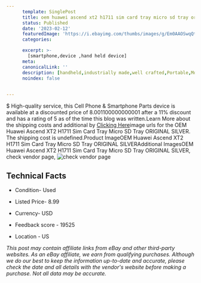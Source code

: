 ```yaml
---
      template: SinglePost
      title: oem huawei ascend xt2 h1711 sim card tray micro sd tray original silver
      status: Published
      date: '2023-02-12'
      featuredImage: 'https://i.ebayimg.com/thumbs/images/g/Em0AAOSwqQtiGTrw/s-l225.jpg'
      categories: 

      excerpt: >-
        [smartphone,device ,hand held device]
      meta:
      canonicalLink: ''
      description: [handheld,industrially made,well crafted,Portable,Mobile,Compact,Convenient,Lightweight,Maneuverable,Man-portable,Miniature,Carriable,Hand-held,Light,Holdable,Transportable,Mobile device,Pocket-sized,On-the-go,Wireless,Cordless,Compact size,Convenient size, smartphone,device ,hand held device]
      noindex: false

        
---
```

$
    High-quality service, this Cell Phone & Smartphone Parts device is available at a discounted price of 8.001100000000001 after a 11% discount and has a rating of 5 as of the time this blog was written.Learn More about the shipping costs and additional by [Clicking Here](https://www.ebay.com/itm/273955644437?hash=item3fc9076415%3Ag%3AEm0AAOSwqQtiGTrw&amdata=enc%3AAQAHAAAA4KSTQT5ZxtBC79Os9Wcx7PEdCJIRt%2B%2BXf1wph9kwRWgu37hKhGsc0IwOtnRqS7zTcQhoBL53IoMwY2rccM353%2Fe808pm%2FEJO5yEZVRC5H2MGMPci7z1zhz6t5CQ7QfDLeE%2FL4L7xpTgdTAv3Ss8luh5rHPHz3wrxngkjVYjJdyBFDa5KppT4v3%2FGEXebt6yCSyx%2FfLZYCx8%2Bs5AuRmQBEO2GHWBc6daWTAtvdTFKFK3lBEThzOduhdXE6mT60MgNN6R13SDaGvrONecqJLklNyDEL8dTygiMHKAGByA1vaku&mkevt=1&mkcid=1&mkrid=711-53200-19255-0&campid=%253CePNCampaignId%253E&customid=%253CreferenceId%253E&toolid=10049)image urls for the OEM Huawei Ascend XT2 H1711 Sim Card Tray Micro SD Tray ORIGINAL SILVER. The shipping cost is undefined.Product ImageOEM Huawei Ascend XT2 H1711 Sim Card Tray Micro SD Tray ORIGINAL SILVERAdditional ImagesOEM Huawei Ascend XT2 H1711 Sim Card Tray Micro SD Tray ORIGINAL SILVER, check vendor page, ![check vendor page](https://origin-galleryplus.ebayimg.com/ws/web/273955644437_2_0_1/225x225.jpg,https://origin-galleryplus.ebayimg.com/ws/web/273955644437_3_0_1/225x225.jpg,https://origin-galleryplus.ebayimg.com/ws/web/273955644437_4_0_1/225x225.jpg)
    
    

 ## Technical Facts 



     
      

 - Condition- Used 


      

 - Listed Price- 8.99 


      

 - Currency- USD 


      

 - Feedback score - 19525 


      

 - Location - US 


      
      

 *_This post may contain affiliate links from eBay and other third-party websites. As an eBay affiliate, we earn from qualifying purchases. Although we do our best to keep the information up-to-date and accurate, please check the date and all details with the vendor's website before making a purchase. Not all data may be accurate._*



    
    
    
    
    